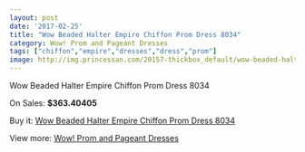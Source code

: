 ```yaml
---
layout: post
date: '2017-02-25'
title: "Wow Beaded Halter Empire Chiffon Prom Dress 8034"
category: Wow! Prom and Pageant Dresses
tags: ["chiffon","empire","dresses","dress","prom"]
image: http://img.princessan.com/20157-thickbox_default/wow-beaded-halter-empire-chiffon-prom-dress-8034.jpg
---
```

Wow Beaded Halter Empire Chiffon Prom Dress 8034

On Sales: **$363.40405**
<a href="https://www.princessan.com/en/wow-prom-and-pageant-dresses/9047-wow-beaded-halter-empire-chiffon-prom-dress-8034.html"><amp-img layout="responsive" width="600" height="600" src="//img.princessan.com/20157-thickbox_default/wow-beaded-halter-empire-chiffon-prom-dress-8034.jpg" alt="Wow Beaded Halter Empire Chiffon Prom Dress 8034 0" /></a>
<a href="https://www.princessan.com/en/wow-prom-and-pageant-dresses/9047-wow-beaded-halter-empire-chiffon-prom-dress-8034.html"><amp-img layout="responsive" width="600" height="600" src="//img.princessan.com/20158-thickbox_default/wow-beaded-halter-empire-chiffon-prom-dress-8034.jpg" alt="Wow Beaded Halter Empire Chiffon Prom Dress 8034 1" /></a>

Buy it: [Wow Beaded Halter Empire Chiffon Prom Dress 8034](https://www.princessan.com/en/wow-prom-and-pageant-dresses/9047-wow-beaded-halter-empire-chiffon-prom-dress-8034.html "Wow Beaded Halter Empire Chiffon Prom Dress 8034")

View more: [Wow! Prom and Pageant Dresses](https://www.princessan.com/en/74-wow-prom-and-pageant-dresses "Wow! Prom and Pageant Dresses")